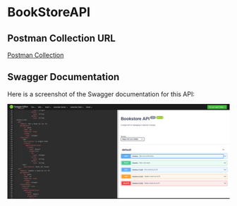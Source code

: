 # BookStoreAPI
## Postman Collection URL
[Postman Collection](https://www.postman.com/orbital-module-candidate-70215488/workspace/whatever/collection/39038933-5a9d0f0b-0ebb-46b7-8327-0889e956af87?action=share&creator=39038933)

## Swagger Documentation
Here is a screenshot of the Swagger documentation for this API:

![Swagger Documentation](./swagger.png)
